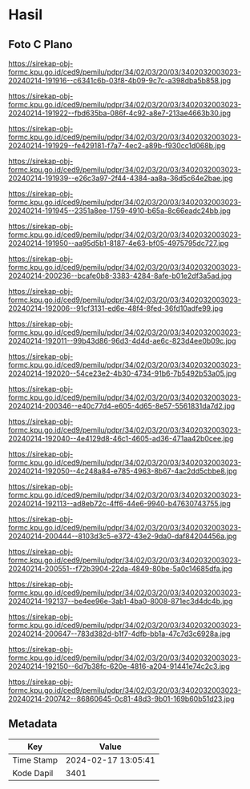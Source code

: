 # Hasil

## Foto C Plano

https://sirekap-obj-formc.kpu.go.id/ced9/pemilu/pdpr/34/02/03/20/03/3402032003023-20240214-191916--c6341c6b-03f8-4b09-9c7c-a398dba5b858.jpg

https://sirekap-obj-formc.kpu.go.id/ced9/pemilu/pdpr/34/02/03/20/03/3402032003023-20240214-191922--fbd635ba-086f-4c92-a8e7-213ae4663b30.jpg

https://sirekap-obj-formc.kpu.go.id/ced9/pemilu/pdpr/34/02/03/20/03/3402032003023-20240214-191929--fe429181-f7a7-4ec2-a89b-f930cc1d068b.jpg

https://sirekap-obj-formc.kpu.go.id/ced9/pemilu/pdpr/34/02/03/20/03/3402032003023-20240214-191939--e26c3a97-2f44-4384-aa8a-36d5c64e2bae.jpg

https://sirekap-obj-formc.kpu.go.id/ced9/pemilu/pdpr/34/02/03/20/03/3402032003023-20240214-191945--2351a8ee-1759-4910-b65a-8c66eadc24bb.jpg

https://sirekap-obj-formc.kpu.go.id/ced9/pemilu/pdpr/34/02/03/20/03/3402032003023-20240214-191950--aa95d5b1-8187-4e63-bf05-4975795dc727.jpg

https://sirekap-obj-formc.kpu.go.id/ced9/pemilu/pdpr/34/02/03/20/03/3402032003023-20240214-200236--bcafe0b8-3383-4284-8afe-b01e2df3a5ad.jpg

https://sirekap-obj-formc.kpu.go.id/ced9/pemilu/pdpr/34/02/03/20/03/3402032003023-20240214-192006--91cf3131-ed6e-48f4-8fed-36fd10adfe99.jpg

https://sirekap-obj-formc.kpu.go.id/ced9/pemilu/pdpr/34/02/03/20/03/3402032003023-20240214-192011--99b43d86-96d3-4d4d-ae6c-823d4ee0b09c.jpg

https://sirekap-obj-formc.kpu.go.id/ced9/pemilu/pdpr/34/02/03/20/03/3402032003023-20240214-192020--54ce23e2-4b30-4734-91b6-7b5492b53a05.jpg

https://sirekap-obj-formc.kpu.go.id/ced9/pemilu/pdpr/34/02/03/20/03/3402032003023-20240214-200346--e40c77d4-e605-4d65-8e57-5561831da7d2.jpg

https://sirekap-obj-formc.kpu.go.id/ced9/pemilu/pdpr/34/02/03/20/03/3402032003023-20240214-192040--4e4129d8-46c1-4605-ad36-471aa42b0cee.jpg

https://sirekap-obj-formc.kpu.go.id/ced9/pemilu/pdpr/34/02/03/20/03/3402032003023-20240214-192050--4c248a84-e785-4963-8b67-4ac2dd5cbbe8.jpg

https://sirekap-obj-formc.kpu.go.id/ced9/pemilu/pdpr/34/02/03/20/03/3402032003023-20240214-192113--ad8eb72c-4ff6-44e6-9940-b47630743755.jpg

https://sirekap-obj-formc.kpu.go.id/ced9/pemilu/pdpr/34/02/03/20/03/3402032003023-20240214-200444--8103d3c5-e372-43e2-9da0-daf84204456a.jpg

https://sirekap-obj-formc.kpu.go.id/ced9/pemilu/pdpr/34/02/03/20/03/3402032003023-20240214-200551--f72b3904-22da-4849-80be-5a0c14685dfa.jpg

https://sirekap-obj-formc.kpu.go.id/ced9/pemilu/pdpr/34/02/03/20/03/3402032003023-20240214-192137--be4ee96e-3ab1-4ba0-8008-871ec3d4dc4b.jpg

https://sirekap-obj-formc.kpu.go.id/ced9/pemilu/pdpr/34/02/03/20/03/3402032003023-20240214-200647--783d382d-b1f7-4dfb-bb1a-47c7d3c6928a.jpg

https://sirekap-obj-formc.kpu.go.id/ced9/pemilu/pdpr/34/02/03/20/03/3402032003023-20240214-192150--6d7b38fc-620e-4816-a204-91441e74c2c3.jpg

https://sirekap-obj-formc.kpu.go.id/ced9/pemilu/pdpr/34/02/03/20/03/3402032003023-20240214-200742--86860645-0c81-48d3-9b01-169b60b51d23.jpg


## Metadata

| Key        | Value               |
| ---------- | ------------------- |
| Time Stamp | 2024-02-17 13:05:41 |
| Kode Dapil | 3401                |



